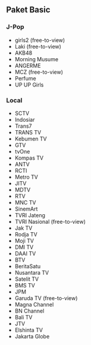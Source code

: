 ## Paket Basic
### J-Pop
* girls2 (free-to-view)
* Laki (free-to-view)
* AKB48
* Morning Musume
* ANGERME
* MCZ (free-to-view)
* Perfume
* UP UP Girls
### Local
* SCTV
* Indosiar
* Trans7
* TRANS TV
* Kebumen TV
* GTV
* tvOne
* Kompas TV
* ANTV
* RCTI
* Metro TV
* JITV
* MDTV
* RTV
* MNC TV
* SinemArt
* TVRI Jateng
* TVRI Nasional (free-to-view)
* Jak TV
* Rodja TV
* Moji TV
* DMI TV
* DAAI TV
* BTV
* BeritaSatu
* Nusantara TV
* Satelit TV
* BMS TV
* JPM
* Garuda TV (free-to-view)
* Magna Channel
* BN Channel
* Bali TV
* JTV
* Elshinta TV
* Jakarta Globe

